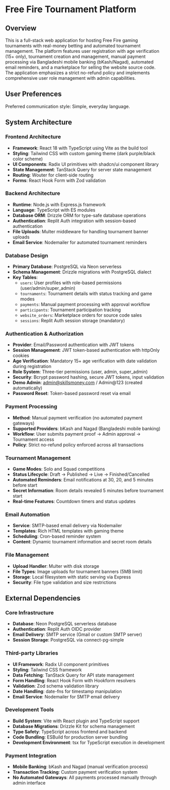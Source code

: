 # Free Fire Tournament Platform

## Overview

This is a full-stack web application for hosting Free Fire gaming tournaments with real-money betting and automated tournament management. The platform features user registration with age verification (15+ only), tournament creation and management, manual payment processing via Bangladeshi mobile banking (bKash/Nagad), automated email reminders, and a marketplace for selling the website source code. The application emphasizes a strict no-refund policy and implements comprehensive user role management with admin capabilities.

## User Preferences

Preferred communication style: Simple, everyday language.

## System Architecture

### Frontend Architecture
- **Framework**: React 18 with TypeScript using Vite as the build tool
- **Styling**: Tailwind CSS with custom gaming theme (dark purple/black color scheme)
- **UI Components**: Radix UI primitives with shadcn/ui component library
- **State Management**: TanStack Query for server state management
- **Routing**: Wouter for client-side routing
- **Forms**: React Hook Form with Zod validation

### Backend Architecture
- **Runtime**: Node.js with Express.js framework
- **Language**: TypeScript with ES modules
- **Database ORM**: Drizzle ORM for type-safe database operations
- **Authentication**: Replit Auth integration with session-based authentication
- **File Uploads**: Multer middleware for handling tournament banner uploads
- **Email Service**: Nodemailer for automated tournament reminders

### Database Design
- **Primary Database**: PostgreSQL via Neon serverless
- **Schema Management**: Drizzle migrations with PostgreSQL dialect
- **Key Tables**:
  - `users`: User profiles with role-based permissions (user/admin/super_admin)
  - `tournaments`: Tournament details with status tracking and game modes
  - `payments`: Manual payment processing with approval workflow
  - `participants`: Tournament participation tracking
  - `website_orders`: Marketplace orders for source code sales
  - `sessions`: Replit Auth session storage (mandatory)

### Authentication & Authorization
- **Provider**: Email/Password authentication with JWT tokens
- **Session Management**: JWT token-based authentication with httpOnly cookies
- **Age Verification**: Mandatory 15+ age verification with date validation during registration
- **Role System**: Three-tier permissions (user, admin, super_admin)
- **Security**: Bcrypt password hashing, secure JWT tokens, input validation
- **Demo Admin**: admin@skillsmoney.com / Admin@123 (created automatically)
- **Password Reset**: Token-based password reset via email

### Payment Processing
- **Method**: Manual payment verification (no automated payment gateways)
- **Supported Providers**: bKash and Nagad (Bangladeshi mobile banking)
- **Workflow**: User submits payment proof → Admin approval → Tournament access
- **Policy**: Strict no-refund policy enforced across all transactions

### Tournament Management
- **Game Modes**: Solo and Squad competitions
- **Status Lifecycle**: Draft → Published → Live → Finished/Cancelled
- **Automated Reminders**: Email notifications at 30, 20, and 5 minutes before start
- **Secret Information**: Room details revealed 5 minutes before tournament start
- **Real-time Features**: Countdown timers and status updates

### Email Automation
- **Service**: SMTP-based email delivery via Nodemailer
- **Templates**: Rich HTML templates with gaming theme
- **Scheduling**: Cron-based reminder system
- **Content**: Dynamic tournament information and secret room details

### File Management
- **Upload Handler**: Multer with disk storage
- **File Types**: Image uploads for tournament banners (5MB limit)
- **Storage**: Local filesystem with static serving via Express
- **Security**: File type validation and size restrictions

## External Dependencies

### Core Infrastructure
- **Database**: Neon PostgreSQL serverless database
- **Authentication**: Replit Auth OIDC provider
- **Email Delivery**: SMTP service (Gmail or custom SMTP server)
- **Session Storage**: PostgreSQL via connect-pg-simple

### Third-party Libraries
- **UI Framework**: Radix UI component primitives
- **Styling**: Tailwind CSS framework
- **Data Fetching**: TanStack Query for API state management
- **Form Handling**: React Hook Form with Hookform resolvers
- **Validation**: Zod schema validation library
- **Date Handling**: date-fns for timestamp manipulation
- **Email Service**: Nodemailer for SMTP email delivery

### Development Tools
- **Build System**: Vite with React plugin and TypeScript support
- **Database Migrations**: Drizzle Kit for schema management
- **Type Safety**: TypeScript across frontend and backend
- **Code Bundling**: ESBuild for production server bundling
- **Development Environment**: tsx for TypeScript execution in development

### Payment Integration
- **Mobile Banking**: bKash and Nagad (manual verification process)
- **Transaction Tracking**: Custom payment verification system
- **No Automated Gateways**: All payments processed manually through admin interface
